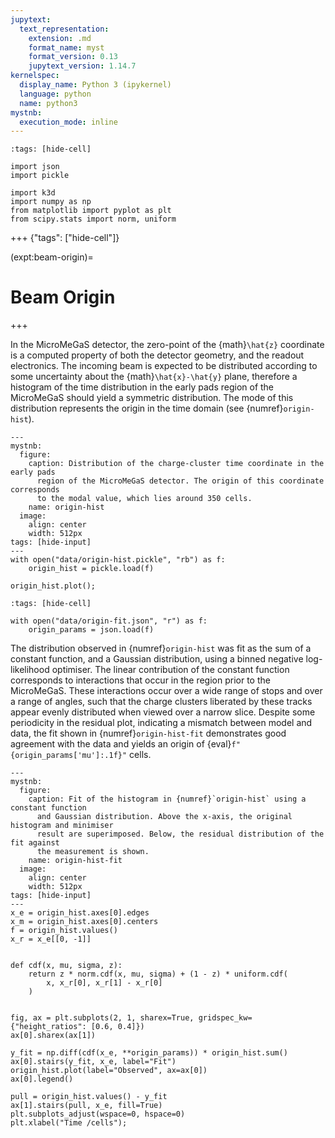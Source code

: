 ```yaml
---
jupytext:
  text_representation:
    extension: .md
    format_name: myst
    format_version: 0.13
    jupytext_version: 1.14.7
kernelspec:
  display_name: Python 3 (ipykernel)
  language: python
  name: python3
mystnb:
  execution_mode: inline
---
```


```{code-cell} ipython3
:tags: [hide-cell]

import json
import pickle

import k3d
import numpy as np
from matplotlib import pyplot as plt
from scipy.stats import norm, uniform
```

+++ {"tags": ["hide-cell"]}

(expt:beam-origin)=
# Beam Origin

+++

In the MicroMeGaS detector, the zero-point of the {math}`\hat{z}` coordinate is a computed property of both the detector geometry, and the readout electronics. The incoming beam is expected to be distributed according to some uncertainty about the {math}`\hat{x}-\hat{y}` plane, therefore a histogram of the time distribution in the early pads region of the MicroMeGaS should yield a symmetric distribution. The mode of this distribution represents the origin in the time domain (see {numref}`origin-hist`).

```{code-cell} ipython3
---
mystnb:
  figure:
    caption: Distribution of the charge-cluster time coordinate in the early pads
      region of the MicroMeGaS detector. The origin of this coordinate corresponds
      to the modal value, which lies around 350 cells.
    name: origin-hist
  image:
    align: center
    width: 512px
tags: [hide-input]
---
with open("data/origin-hist.pickle", "rb") as f:
    origin_hist = pickle.load(f)

origin_hist.plot();
```

```{code-cell} ipython3
:tags: [hide-cell]

with open("data/origin-fit.json", "r") as f:
    origin_params = json.load(f)
```

The distribution observed in {numref}`origin-hist` was fit as the sum of a constant function, and a Gaussian distribution, using a binned negative log-likelihood optimiser. The linear contribution of the constant function corresponds to interactions that occur in the region prior to the MicroMeGaS. These interactions occur over a wide range of stops and over a range of angles, such that the charge clusters liberated by these tracks appear evenly distributed when viewed over a narrow slice. Despite some periodicity in the residual plot, indicating a mismatch between model and data, the fit shown in {numref}`origin-hist-fit` demonstrates good agreement with the data and yields an origin of {eval}`f"{origin_params['mu']:.1f}"` cells.

```{code-cell} ipython3
---
mystnb:
  figure:
    caption: Fit of the histogram in {numref}`origin-hist` using a constant function
      and Gaussian distribution. Above the x-axis, the original histogram and minimiser
      result are superimposed. Below, the residual distribution of the fit against
      the measurement is shown.
    name: origin-hist-fit
  image:
    align: center
    width: 512px
tags: [hide-input]
---
x_e = origin_hist.axes[0].edges
x_m = origin_hist.axes[0].centers
f = origin_hist.values()
x_r = x_e[[0, -1]]


def cdf(x, mu, sigma, z):
    return z * norm.cdf(x, mu, sigma) + (1 - z) * uniform.cdf(
        x, x_r[0], x_r[1] - x_r[0]
    )


fig, ax = plt.subplots(2, 1, sharex=True, gridspec_kw={"height_ratios": [0.6, 0.4]})
ax[0].sharex(ax[1])

y_fit = np.diff(cdf(x_e, **origin_params)) * origin_hist.sum()
ax[0].stairs(y_fit, x_e, label="Fit")
origin_hist.plot(label="Observed", ax=ax[0])
ax[0].legend()

pull = origin_hist.values() - y_fit
ax[1].stairs(pull, x_e, fill=True)
plt.subplots_adjust(wspace=0, hspace=0)
plt.xlabel("Time /cells");
```
